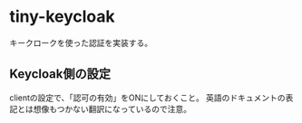 # tiny-keycloak
キークロークを使った認証を実装する。

## Keycloak側の設定
clientの設定で、「認可の有効」をONにしておくこと。
英語のドキュメントの表記とは想像もつかない翻訳になっているので注意。
